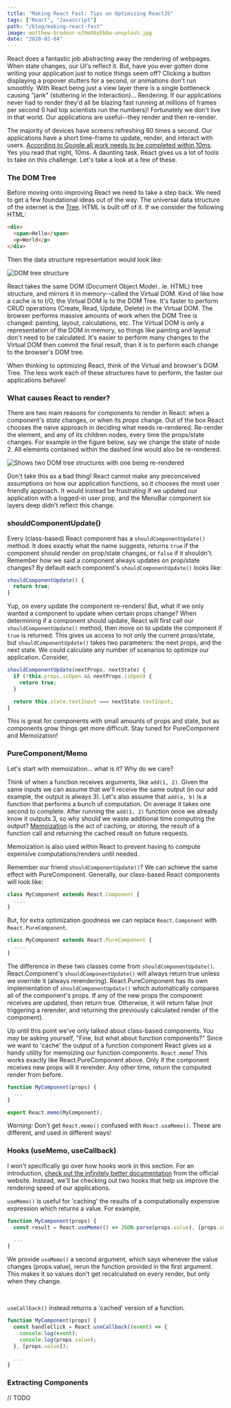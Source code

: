 ```yaml
---
title: "Making React Fast: Tips on Optimizing ReactJS"
tags: ["React", "Javascript"]
path: "/blog/making-react-fast"
image: matthew-brodeur-eJ9mX6yEbAw-unsplash.jpg
date: "2020-02-04"
---
```


React does a fantastic job abstracting away the rendering of webpages. When state changes, our UI's reflect it. But, have you ever gotten done writing your application just to notice things seem off? Clicking a button displaying a popover stutters for a second, or animations don't run smoothly.
With React being just a view layer there is a single bottleneck causing "jank" (stuttering in the interaction)... Rendering. If our applications never had to render they'd all be blazing fast running at millions of frames per second (I had top scientists run the numbers)!
Fortunately we don't live in that world. Our applications are useful--they render and then re-render.

The majority of devices have screens refreshing 60 times a second. Our applications have a short time-frame to update, render, and interact with users. [According to Google all work needs to be completed within 10ms](https://developers.google.com/web/fundamentals/performance/rendering/). Yes you read that right, 10ms. A daunting task. React gives us a lot of tools to take on this challenge. Let's take a look at a few of these.

### The DOM Tree

Before moving onto improving React we need to take a step back. We need to get a few foundational ideas out of the way. The universal data structure of the internet is the [Tree](https://en.wikipedia.org/wiki/Tree_%28data_structure%29). HTML is built off of it.
If we consider the following HTML:

```html
<div>
  <span>Hello</span>
  <p>World</p>
</div>
```

Then the data structure representation would look like:

![DOM tree structure](../src/images/media/html-diagram.svg)

React takes the same DOM (Document Object Model.. ie. HTML) tree structure, and mirrors it in memory--called the Virtual DOM. Kind of like how a cache is to I/O, the Virtual DOM is to the DOM Tree. It's faster to perform CRUD operations (Create, Read, Update, Delete) in the Virtual DOM. The browser performs massive amounts of work when the DOM Tree is changed: painting, layout, calculations, etc. The Virtual DOM is only a representation of the DOM in memory, so things like painting and layout don't need to be calculated. It's easier to perform many changes to the Virtual DOM then commit the final result, than it is to perform each change to the browser's DOM tree.

When thinking to optimizing React, think of the Virtual and browser's DOM Tree. The less work each of these structures have to perform, the faster our applications behave!

### What causes React to render?

There are two main reasons for components to render in React: when a component's _state_ changes, or when its _props_ change. Out of the box React chooses the naive approach in deciding what needs re-rendered. Re-render the element, and any of its children nodes, every time the props/state changes. For example in the figure below, say we change the state of node 2. All elements contained within the dashed line would also be re-rendered.

![Shows two DOM tree structures with one being re-rendered](../src/images/media/react-rendering.svg)

Don't take this as a bad thing! React cannot make any preconceived assumptions on how our application functions, so it chooses the most user friendly approach. It would instead be frustrating if we updated our application with a logged-in user prop, and the MenuBar component six layers deep didn't reflect this change.

### shouldComponentUpdate()

Every (class-based) React component has a `shouldComponentUpdate()` method. It does exactly what the name suggests, returns `true` if the component should render on prop/state changes, or `false` if it shouldn't. Remember how we said a component always updates on prop/state changes? By default each component's `shouldComponentUpdate()` looks like:

```js
shouldComponentUpdate() {
  return true;
}
```

Yup, on every update the component re-renders! But, what if we only wanted a component to update when certain props change? When determining if a component should update, React will first call our `shouldComponentUpdate()` method, then move on to update the component if `true` is returned. This gives us access to not only the current props/state, but `shouldComponentUpdate()` takes two parameters: the next props, and the next state. We could calculate any number of scenarios to optimize our application. Consider,

```js
shouldComponentUpdate(nextProps, nextState) {
  if (!this.props.isOpen && nextProps.isOpen) {
    return true;
  }

  return this.state.textInput === nextState.textInput;
}
```

This is great for components with small amounts of props and state, but as components grow things get more difficult. Stay tuned for PureComponent and Memoization!

### PureComponent/Memo

Let's start with memoization... what is it? Why do we care?

Think of when a function receives arguments, like `add(1, 2)`. Given the same inputs we can assume that we'll receive the same output (in our add example, the output is always 3). Let's also assume that `add(a, b)` is a function that performs a bunch of computation. On average it takes one second to complete. After running the `add(1, 2)` function once we already know it outputs 3, so why should we waste additional time computing the output? [Memoization](https://en.wikipedia.org/wiki/Memoization) is the act of caching, or storing, the result of a function call and returning the cached result on future requests.

Memoization is also used within React to prevent having to compute expensive computations/renders until needed.

Remember our friend `shouldComponentUpdate()`? We can achieve the same effect with PureComponent. Generally, our class-based React components will look like:

```js
class MyComponent extends React.Component {
  ....
}
```

But, for extra optimization goodness we can replace `React.Component` with `React.PureComponent`.

```js
class MyComponent extends React.PureComponent {
  ....
}
```

The difference in these two classes come from `shouldComponentUpdate()`. React.Component's `shouldComponentUpdate()` will always return true unless we override it (always rerendering). React.PureComponent has its own implementation of `shouldComponentUpdate()` which automatically compares all of the component's props. If any of the new props the component receives are updated, then return true. Otherwise, it will return false (not triggering a rerender, and returning the previously calculated render of the component).

Up until this point we've only talked about class-based components. You may be asking yourself, "Fine, but what about function components?" Since we want to 'cache' the output of a function component React gives us a handy utility for memoizing our function components. `React.memo`! This works exactly like React.PureComponent above. Only if the component receives new props will it rerender. Any other time, return the computed render from before.

```js
function MyComponent(props) {
  ...
}

export React.memo(MyComponent);
```

_Warning:_ Don't get `React.memo()` confused with `React.useMemo()`. These are different, and used in different ways!

### Hooks (useMemo, useCallback)

I won't specifically go over how hooks work in this section. For an introduction, [check out the infinitely better documentation](https://reactjs.org/docs/hooks-intro.html) from the official website. Instead, we'll be checking out two hooks that help us improve the rendering speed of our applications.

`useMemo()` is useful for 'caching' the results of a computationally expensive expression which returns a value. For example,

```js
function MyComponent(props) {
  const result = React.useMemo(() => JSON.parse(props.value), [props.value]);

  ...
}
```

We provide `useMemo()` a second argument, which says whenever the value changes (props.value), rerun the function provided in the first argument. This makes it so values don't get recalculated on every render, but only when they change.

<br />

`useCallback()` instead returns a 'cached' version of a function.

```js
function MyComponent(props) {
  const handleClick = React.useCallback((event) => {
    console.log(event);
    console.log(props.value);
  }, [props.value]);

  ...
}
```

### Extracting Components

// TODO
